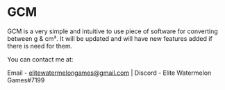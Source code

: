 # GCM
GCM is a very simple and intuitive to use piece of software for converting between g & cm³. It will be updated and will have new features added if there is need for them.

You can contact me at:

Email - elitewatermelongames@gmail.com | Discord - Elite Watermelon Games#7199
